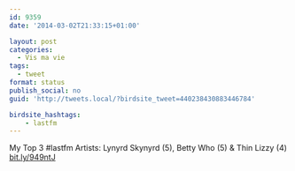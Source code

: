 ```yaml
---
id: 9359
date: '2014-03-02T21:33:15+01:00'

layout: post
categories:
  - Vis ma vie
tags:
  - tweet
format: status
publish_social: no
guid: 'http://tweets.local/?birdsite_tweet=440238430883446784'

birdsite_hashtags:
    - lastfm
---
```


My Top 3 #lastfm Artists: Lynyrd Skynyrd (5), Betty Who (5) &amp; Thin Lizzy (4) [bit.ly/949ntJ](http://bit.ly/949ntJ)